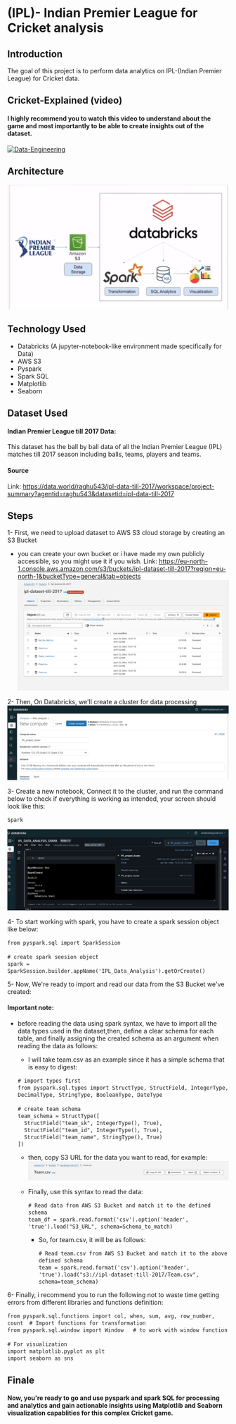 # (IPL)- Indian Premier League for Cricket analysis

## Introduction

The goal of this project is to perform data analytics on IPL-(Indian Premier League) for Cricket data.

## Cricket-Explained (video)
#### I highly recommend you to watch this video to understand about the game and most importantly to be able to create insights out of the dataset.

[![Data-Engineering](https://img.youtube.com/vi/NZGLHdcw2RM/0.jpg)](https://www.youtube.com/watch?v=NZGLHdcw2RM)

## Architecture 
<img src="steps images/Architecture.jpg">

## Technology Used
- Databricks (A jupyter-notebook-like environment made specifically for Data)
- AWS S3
- Pyspark
- Spark SQL
- Matplotlib
- Seaborn

## Dataset Used
#### Indian Premier League till 2017 Data:
This dataset has the ball by ball data of all the Indian Premier League (IPL) matches till 2017 season including balls, teams, players and teams.
#### Source
Link: https://data.world/raghu543/ipl-data-till-2017/workspace/project-summary?agentid=raghu543&datasetid=ipl-data-till-2017

## Steps
1- First, we need to upload dataset to AWS S3 cloud storage by creating an S3 Bucket
- you can create your own bucket or i have made my own publicly accessible, so you might use it if you wish.
  Link: https://eu-north-1.console.aws.amazon.com/s3/buckets/ipl-dataset-till-2017?region=eu-north-1&bucketType=general&tab=objects
  <img src="steps images/My S3 Bucket.jpg">
  
2- Then, On Databricks, we'll create a cluster for data processing
  <img src="steps images/Cluster.jpg">
  
3- Create a new notebook, Connect it to the cluster, and run the command below to check if everything is working as intended, your screen should look like this:
  ```
  Spark
  ``` 
  <img src="steps images/connect_project_with_cluster.jpg">

4- To start working with spark, you have to create a spark session object like below:
```
from pyspark.sql import SparkSession

# create spark seesion object
spark = SparkSession.builder.appName('IPL_Data_Analysis').getOrCreate()
```

5- Now, We're ready to import and read our data from the S3 Bucket we've created:
#### Important note:
- before reading the data using spark syntax, we have to import all the data types used in the dataset,then, define a clear schema for each table, and finally assigning the created schema as an argument when reading the data as follows:
  
  - I will take team.csv as an example since it has a simple schema that is easy to digest:
  ```
  # import types first
  from pyspark.sql.types import StructType, StructField, IntegerType, DecimalType, StringType, BooleanType, DateType

  # create team schema
  team_schema = StructType([
    StructField("team_sk", IntegerType(), True),
    StructField("team_id", IntegerType(), True),
    StructField("team_name", StringType(), True)
  ])
  ```
  
  - then, copy S3 URL for the data you want to read, for example:
    <img src="steps images/S3 URL.jpg">
    
  - Finally, use this syntax to read the data:
    ```
    # Read data from AWS S3 Bucket and match it to the defined schema
    team_df = spark.read.format('csv').option('header', 'true').load("S3_URL", schema=Schema_to_match)
    ```
    - So, for team.csv, it will be as follows:
      ```
      # Read team.csv from AWS S3 Bucket and match it to the above defined schema
      team = spark.read.format('csv').option('header', 'true').load("s3://ipl-dataset-till-2017/Team.csv", schema=team_schema)
      ```


6- Finally, i recommend you to run the following not to waste time getting errors from different libraries and functions definition:
```
from pyspark.sql.functions import col, when, sum, avg, row_number, count  # Import functions for transformation 
from pyspark.sql.window import Window   # to work with window function

# For visualization
import matplotlib.pyplot as plt
import seaborn as sns  
```

## Finale
#### Now, you're ready to go and use pyspark and spark SQL for processing and analytics and gain actionable insights using Matplotlib and Seaborn visualization capablities for this complex Cricket game.



